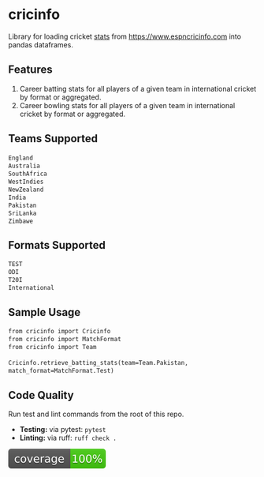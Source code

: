 # cricinfo

Library for loading cricket [stats](https://stats.espncricinfo.com/ci/engine/stats/index.html) from https://www.espncricinfo.com into pandas dataframes.

## Features

1. Career batting stats for all players of a given team in international cricket by format or aggregated.
2. Career bowling stats for all players of a given team in international cricket by format or aggregated.

## Teams Supported
```
England
Australia
SouthAfrica
WestIndies
NewZealand
India
Pakistan
SriLanka
Zimbawe
```

## Formats Supported
```
TEST
ODI
T20I
International
```

## Sample Usage
```
from cricinfo import Cricinfo
from cricinfo import MatchFormat
from cricinfo import Team

Cricinfo.retrieve_batting_stats(team=Team.Pakistan, match_format=MatchFormat.Test)
```

## Code Quality
Run test and lint commands from the root of this repo.

- **Testing:** via pytest: `pytest`
- **Linting:** via ruff: `ruff check .`

[![Coverage Status](coverage.svg)](https://github.com/aaraza/cricinfo)
